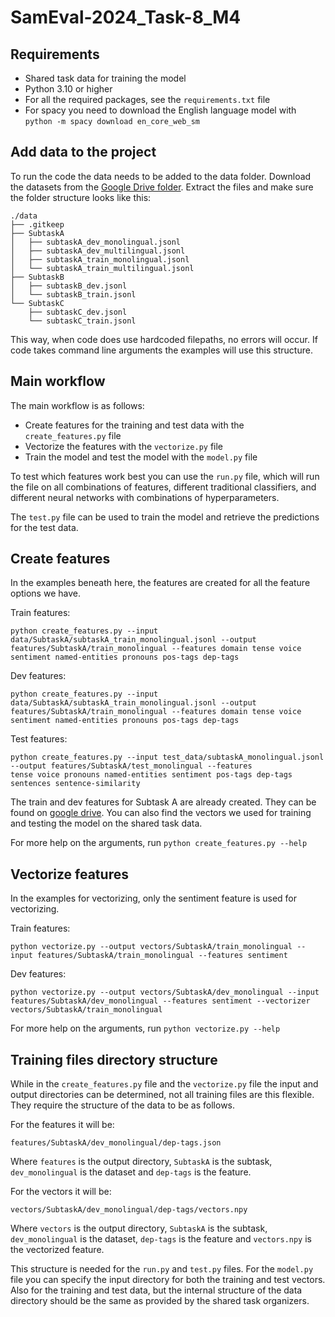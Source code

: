 # SamEval-2024_Task-8_M4

## Requirements
- Shared task data for training the model
- Python 3.10 or higher
- For all the required packages, see the `requirements.txt` file
- For spacy you need to download the English language model with `python -m spacy download en_core_web_sm`

## Add data to the project
To run the code the data needs to be added to the data folder. Download the datasets from
the [Google Drive folder](https://drive.google.com/drive/folders/14DulzxuH5TDhXtviRVXsH5e2JTY2POLi). Extract the files
and make sure the folder structure looks like this:

```
./data
├── .gitkeep
├── SubtaskA
│   ├── subtaskA_dev_monolingual.jsonl
│   ├── subtaskA_dev_multilingual.jsonl
│   ├── subtaskA_train_monolingual.jsonl
│   └── subtaskA_train_multilingual.jsonl
├── SubtaskB
│   ├── subtaskB_dev.jsonl
│   └── subtaskB_train.jsonl
└── SubtaskC
    ├── subtaskC_dev.jsonl
    └── subtaskC_train.jsonl
```

This way, when code does use hardcoded filepaths, no errors will occur. If code takes command line arguments the
examples will use this structure.

## Main workflow
The main workflow is as follows:
- Create features for the training and test data with the `create_features.py` file
- Vectorize the features with the `vectorize.py` file
- Train the model and test the model with the `model.py` file

To test which features work best you can use the `run.py` file, which will run the file on all combinations of features, different traditional classifiers, and different neural networks with combinations of hyperparameters. 

The `test.py` file can be used to train the model and retrieve the predictions for the test data.

## Create features
In the examples beneath here, the features are created for all the feature options we have.

Train features:
```
python create_features.py --input data/SubtaskA/subtaskA_train_monolingual.jsonl --output features/SubtaskA/train_monolingual --features domain tense voice sentiment named-entities pronouns pos-tags dep-tags
```

Dev features:
```
python create_features.py --input data/SubtaskA/subtaskA_train_monolingual.jsonl --output features/SubtaskA/train_monolingual --features domain tense voice sentiment named-entities pronouns pos-tags dep-tags
```

Test features:
```
python create_features.py --input test_data/subtaskA_monolingual.jsonl --output features/SubtaskA/test_monolingual --features 
tense voice pronouns named-entities sentiment pos-tags dep-tags sentences sentence-similarity 
```

The train and dev features for Subtask A are already created. They can be found
on [google drive](https://drive.google.com/drive/folders/1Xzuq8QXmhnyHFHn96p61FO3Pi7JRilpN?usp=sharing). You can also find the vectors we used for training and testing the model on the shared task data. 

For more help on the arguments, run `python create_features.py --help`

## Vectorize features
In the examples for vectorizing, only the sentiment feature is used for vectorizing.

Train features:
```
python vectorize.py --output vectors/SubtaskA/train_monolingual --input features/SubtaskA/train_monolingual --features sentiment  
```

Dev features:
```
python vectorize.py --output vectors/SubtaskA/dev_monolingual --input features/SubtaskA/dev_monolingual --features sentiment --vectorizer vectors/SubtaskA/train_monolingual     
```

For more help on the arguments, run `python vectorize.py --help`

## Training files directory structure
While in the `create_features.py` file and the `vectorize.py` file the input and output directories can be determined, not all training files are this flexible. They require the structure of the data to be as follows. 

For the features it will be:
```
features/SubtaskA/dev_monolingual/dep-tags.json
```

Where `features` is the output directory, `SubtaskA` is the subtask, `dev_monolingual` is the dataset and `dep-tags` is the feature.

For the vectors it will be:
```
vectors/SubtaskA/dev_monolingual/dep-tags/vectors.npy
```

Where `vectors` is the output directory, `SubtaskA` is the subtask, `dev_monolingual` is the dataset, `dep-tags` is the feature and `vectors.npy` is the vectorized feature.

This structure is needed for the `run.py` and `test.py` files. For the `model.py` file you can specify the input directory for both the training and test vectors. Also for the training and test data, but the internal structure of the data directory should be the same as provided by the shared task organizers.

